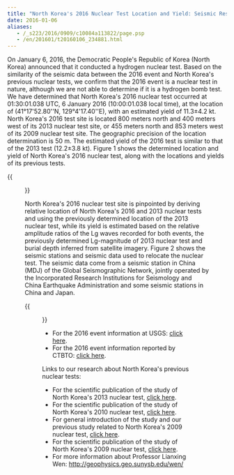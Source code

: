 ```yaml
---
title: "North Korea's 2016 Nuclear Test Location and Yield: Seismic Results from USTC"
date: 2016-01-06
aliases:
   - /_s223/2016/0909/c10084a113822/page.psp
   - /en/201601/t20160106_234881.html
---
```


On January 6, 2016, the Democratic People's Republic of Korea (North Korea) announced that it conducted a hydrogen nuclear test. Based on the similarity of the seismic data between the 2016 event and North Korea's previous nuclear tests, we confirm that the 2016 event is a nuclear test in nature, although we are not able to determine if it is a hydrogen bomb test. We have determined that North Korea's 2016 nuclear test occurred at 01:30:01.038 UTC, 6 January 2016 (10:00:01.038 local time), at the location of (41°17'52.80''N, 129°4'17.40''E), with an estimated yield of 11.3±4.2 kt. North Korea's 2016 test site is located 800 meters north and 400 meters west of its 2013 nuclear test site, or 455 meters north and 853 meters west of its 2009 nuclear test site. The geographic precision of the location determination is 50 m. The estimated yield of the 2016 test is similar to that of the 2013 test (12.2±3.8 kt). Figure 1 shows the determined location and yield of North Korea's 2016 nuclear test, along with the locations and yields of its previous tests.


{{<figure src="solution.jpg" caption="Figure 1. (a)Best-fitting location of the 2016 test (star labeled as 2016/01/06) relative to the location of 2013 test (star labeled as 2013/02/12). The black ellipse represents the 95% confidence ellipse for the 2016 test location based on the chi-square distribution. (b) Locations (circles, with the sizes of 2009, 2013 and 2016 symbols proportional to their yields (labeled blue)) and origin times (labeled red) of the 2006, 2009, 2013, and 2016 tests plotted on a Google Earth map.">}}


North Korea's 2016 nuclear test site is pinpointed by deriving relative location of North Korea's 2016 and 2013 nuclear tests and using the previously determined location of the 2013 nuclear test, while its yield is estimated based on the relative amplitude ratios of the Lg waves recorded for both events, the previously determined Lg-magnitude of 2013 nuclear test and burial depth inferred from satellite imagery. Figure 2 shows the seismic stations and seismic data used to relocate the nuclear test. The seismic data come from a seismic station in China (MDJ) of the Global Seismographic Network, jointly operated by the Incorporated Research Institutions for Seismology and China Earthquake Administration and some seismic stations in China and Japan.

{{<figure src="data.jpg" caption="  Figure 2. Map showing North Korea's 2013 and 2016 nuclear test sites (red star), seismic stations (triangles) that recorded high-quality waveforms for both tests, and observed vertical components of seismic waveforms. Seismic waveforms are self-normalized and labeled with station names and the year of the test.">}}




- For the 2016 event information at USGS: [click here](http://earthquake.usgs.gov/earthquakes/eventpage/us10004bnm#general_summary).
- For the 2016 event information reported by CTBTO: [click here](http://www.ctbto.org/press-centre/press-releases/2016/ctbto-executive-secretary-lassina-zerbo-on-the-unusual-seismic-event-detected-in-the-democratic-peoples-republic-of-korea/).


Links to our research about North Korea's previous nuclear tests:

- For the scientific publication of the study of North Korea's 2013 nuclear test, [click here](http://222.195.83.195/wen/Reprints/ZhangWen13GRL.pdf).
- For the scientific publication of the study of North Korea's 2010 nuclear test, [click here](http://srl.geoscienceworld.org/content/early/2014/11/13/02201401170.full).
- For general introduction of the study and our previous study related to North Korea's 2009 nuclear test, [click here](http://geophysics.geo.sunysb.edu/wen/NK/index_2009.html).
- For the scientific publication of the study of North Korea's 2009 nuclear test, [click here](http://srl.geoscienceworld.org/cgi/content/extract/81/1/26).
- For more information about Professor Lianxing Wen: http://geophysics.geo.sunysb.edu/wen/
